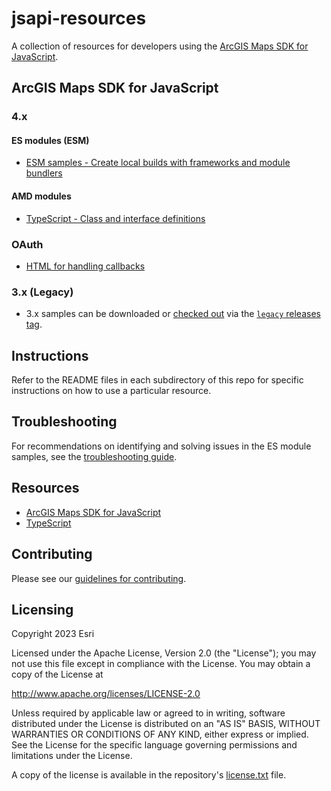 jsapi-resources
===============
A collection of resources for developers using the [ArcGIS Maps SDK for JavaScript](https://js.arcgis.com).

## ArcGIS Maps SDK for JavaScript

### 4.x

#### ES modules (ESM)
* [ESM samples - Create local builds with frameworks and module bundlers](./esm-samples/)

#### AMD modules
* [TypeScript - Class and interface definitions](./4.x/typescript/README.md)

### OAuth
* [HTML for handling callbacks](./oauth/README.md)

### 3.x (Legacy)
* 3.x samples can be downloaded or [checked out](https://git-scm.com/book/en/v2/Git-Basics-Tagging) via the [`legacy` releases tag](https://github.com/Esri/jsapi-resources/releases/tag/legacy). 

## Instructions
Refer to the README files in each subdirectory of this repo for specific instructions on how to use a particular resource.

## Troubleshooting
For recommendations on identifying and solving issues in the ES module samples, see the [troubleshooting guide](./TROUBLESHOOTING.md).

## Resources
* [ArcGIS Maps SDK for JavaScript](https://js.arcgis.com)
* [TypeScript](http://www.typescriptlang.org/)

## Contributing

Please see our [guidelines for contributing](CONTRIBUTING.md).

## Licensing
Copyright 2023 Esri

Licensed under the Apache License, Version 2.0 (the "License");
you may not use this file except in compliance with the License.
You may obtain a copy of the License at

   http://www.apache.org/licenses/LICENSE-2.0

Unless required by applicable law or agreed to in writing, software
distributed under the License is distributed on an "AS IS" BASIS,
WITHOUT WARRANTIES OR CONDITIONS OF ANY KIND, either express or implied.
See the License for the specific language governing permissions and
limitations under the License.

A copy of the license is available in the repository's [license.txt](https://github.com/Esri/jsapi-resources/blob/master/license.txt) file.
